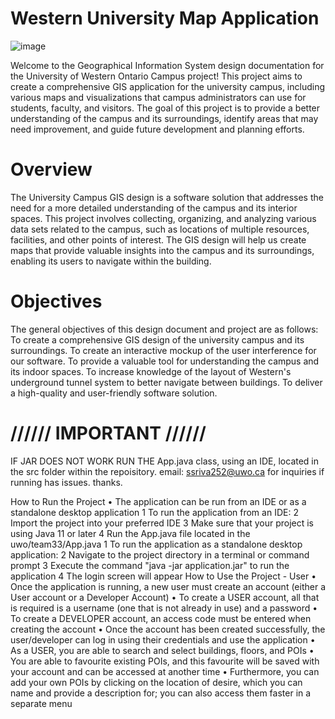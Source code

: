 # Western University Map Application

![image](https://github.com/user-attachments/assets/99c36ed0-01c1-4360-b809-80a4ce8d5adb)

Welcome to the Geographical Information System design documentation for the University of Western Ontario Campus project! This project aims to create
a comprehensive GIS application for the university campus, including various maps and visualizations that campus administrators can use for students,
faculty, and visitors. The goal of this project is to provide a better understanding of the campus and its surroundings, identify areas that may need
improvement, and guide future development and planning efforts.

# Overview
The University Campus GIS design is a software solution that addresses the need for a more detailed understanding of the campus and its interior spaces.
This project involves collecting, organizing, and analyzing various data sets related to the campus, such as locations of multiple resources, facilities, and
other points of interest. The GIS design will help us create maps that provide valuable insights into the campus and its surroundings, enabling its users to
navigate within the building.

# Objectives
The general objectives of this design document and project are as follows:
To create a comprehensive GIS design of the university campus and its surroundings.
To create an interactive mockup of the user interference for our software.
To provide a valuable tool for understanding the campus and its indoor spaces.
To increase knowledge of the layout of Western's underground tunnel system to better navigate between buildings.
To deliver a high-quality and user-friendly software solution.


# ////// IMPORTANT //////

IF JAR DOES NOT WORK RUN THE App.java class, using an IDE, located in the src folder within the repoisitory. email: ssriva252@uwo.ca for inquiries if running has issues. thanks.



How to Run the Project
	•	The application can be run from an IDE or as a standalone desktop application
	1	To run the application from an IDE:
	2	Import the project into your preferred IDE
	3	Make sure that your project is using Java 11 or later
	4	Run the App.java file located in the uwo/team33/App.java
	1	To run the application as a standalone desktop application:
	2	Navigate to the project directory in a terminal or command prompt
	3	Execute the command "java -jar application.jar" to run the application
	4	The login screen will appear
How to Use the Project - User
	•	Once the application is running, a new user must create an account (either a User account or a Developer Account)
	•	To create a USER account, all that is required is a username (one that is not already in use) and a password
	•	To create a DEVELOPER account, an access code must be entered when creating the account
	•	Once the account has been created successfully, the user/developer can log in using their credentials and use the application
	•	As a USER, you are able to search and select buildings, floors, and POIs
	•	You are able to favourite existing POIs, and this favourite will be saved with your account and can be accessed at another time
	•	Furthermore, you can add your own POIs by clicking on the location of desire, which you can name and provide a description for; you can also access them faster in a separate menu
